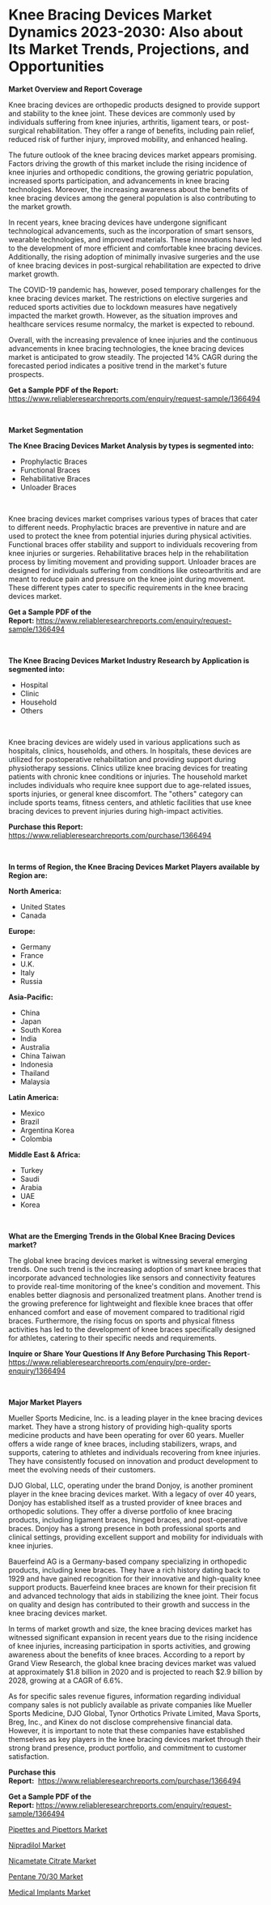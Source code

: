 <p><h1>Knee Bracing Devices Market Dynamics 2023-2030: Also about Its Market Trends, Projections, and Opportunities</h1></p><p><strong>Market Overview and Report Coverage</strong></p>
<p><p>Knee bracing devices are orthopedic products designed to provide support and stability to the knee joint. These devices are commonly used by individuals suffering from knee injuries, arthritis, ligament tears, or post-surgical rehabilitation. They offer a range of benefits, including pain relief, reduced risk of further injury, improved mobility, and enhanced healing.</p><p>The future outlook of the knee bracing devices market appears promising. Factors driving the growth of this market include the rising incidence of knee injuries and orthopedic conditions, the growing geriatric population, increased sports participation, and advancements in knee bracing technologies. Moreover, the increasing awareness about the benefits of knee bracing devices among the general population is also contributing to the market growth.</p><p>In recent years, knee bracing devices have undergone significant technological advancements, such as the incorporation of smart sensors, wearable technologies, and improved materials. These innovations have led to the development of more efficient and comfortable knee bracing devices. Additionally, the rising adoption of minimally invasive surgeries and the use of knee bracing devices in post-surgical rehabilitation are expected to drive market growth.</p><p>The COVID-19 pandemic has, however, posed temporary challenges for the knee bracing devices market. The restrictions on elective surgeries and reduced sports activities due to lockdown measures have negatively impacted the market growth. However, as the situation improves and healthcare services resume normalcy, the market is expected to rebound.</p><p>Overall, with the increasing prevalence of knee injuries and the continuous advancements in knee bracing technologies, the knee bracing devices market is anticipated to grow steadily. The projected 14% CAGR during the forecasted period indicates a positive trend in the market's future prospects.</p></p>
<p><strong>Get a Sample PDF of the Report:</strong> <a href="https://www.reliableresearchreports.com/enquiry/request-sample/1366494">https://www.reliableresearchreports.com/enquiry/request-sample/1366494</a></p>
<p>&nbsp;</p>
<p><strong>Market Segmentation</strong></p>
<p><strong>The Knee Bracing Devices Market Analysis by types is segmented into:</strong></p>
<p><ul><li>Prophylactic Braces</li><li>Functional Braces</li><li>Rehabilitative Braces</li><li>Unloader Braces</li></ul></p>
<p>&nbsp;</p>
<p><p>Knee bracing devices market comprises various types of braces that cater to different needs. Prophylactic braces are preventive in nature and are used to protect the knee from potential injuries during physical activities. Functional braces offer stability and support to individuals recovering from knee injuries or surgeries. Rehabilitative braces help in the rehabilitation process by limiting movement and providing support. Unloader braces are designed for individuals suffering from conditions like osteoarthritis and are meant to reduce pain and pressure on the knee joint during movement. These different types cater to specific requirements in the knee bracing devices market.</p></p>
<p><strong>Get a Sample PDF of the Report:</strong>&nbsp;<a href="https://www.reliableresearchreports.com/enquiry/request-sample/1366494">https://www.reliableresearchreports.com/enquiry/request-sample/1366494</a></p>
<p>&nbsp;</p>
<p><strong>The Knee Bracing Devices Market Industry Research by Application is segmented into:</strong></p>
<p><ul><li>Hospital</li><li>Clinic</li><li>Household</li><li>Others</li></ul></p>
<p>&nbsp;</p>
<p><p>Knee bracing devices are widely used in various applications such as hospitals, clinics, households, and others. In hospitals, these devices are utilized for postoperative rehabilitation and providing support during physiotherapy sessions. Clinics utilize knee bracing devices for treating patients with chronic knee conditions or injuries. The household market includes individuals who require knee support due to age-related issues, sports injuries, or general knee discomfort. The "others" category can include sports teams, fitness centers, and athletic facilities that use knee bracing devices to prevent injuries during high-impact activities.</p></p>
<p><strong>Purchase this Report:</strong>&nbsp; <a href="https://www.reliableresearchreports.com/purchase/1366494">https://www.reliableresearchreports.com/purchase/1366494</a></p>
<p>&nbsp;</p>
<p><strong>In terms of Region, the Knee Bracing Devices Market Players available by Region are:</strong></p>
<p>
    <p> <strong> North America: </strong>
        <ul>
            <li>United States</li>
            <li>Canada</li>
        </ul>
        </p> 
    <p> <strong> Europe: </strong>
        <ul>
            <li>Germany</li>
            <li>France</li>
            <li>U.K.</li>
            <li>Italy</li>
            <li>Russia</li>
        </ul>
        </p> 
    <p> <strong> Asia-Pacific: </strong>
        <ul>
            <li>China</li>
            <li>Japan</li>
            <li>South Korea</li>
            <li>India</li>
            <li>Australia</li>
            <li>China Taiwan</li>
            <li>Indonesia</li>
            <li>Thailand</li>
            <li>Malaysia</li>
        </ul>
        </p> 
    <p> <strong> Latin America: </strong>
        <ul>
            <li>Mexico</li>
            <li>Brazil</li>
            <li>Argentina Korea</li>
            <li>Colombia</li>
        </ul>
        </p> 
    <p> <strong> Middle East & Africa: </strong>
        <ul>
            <li>Turkey</li>
            <li>Saudi</li>
            <li>Arabia</li>
            <li>UAE</li>
            <li>Korea</li>
        </ul>
    </p>
    </p>
<p>&nbsp;</p>
<p><strong>What are the Emerging Trends in the Global Knee Bracing Devices market?</strong></p>
<p><p>The global knee bracing devices market is witnessing several emerging trends. One such trend is the increasing adoption of smart knee braces that incorporate advanced technologies like sensors and connectivity features to provide real-time monitoring of the knee's condition and movement. This enables better diagnosis and personalized treatment plans. Another trend is the growing preference for lightweight and flexible knee braces that offer enhanced comfort and ease of movement compared to traditional rigid braces. Furthermore, the rising focus on sports and physical fitness activities has led to the development of knee braces specifically designed for athletes, catering to their specific needs and requirements.</p></p>
<p><strong>Inquire or Share Your Questions If Any Before Purchasing This Report</strong>- <a href="https://www.reliableresearchreports.com/enquiry/pre-order-enquiry/1366494">https://www.reliableresearchreports.com/enquiry/pre-order-enquiry/1366494</a></p>
<p>&nbsp;</p>
<p><strong>Major Market Players</strong></p>
<p><p>Mueller Sports Medicine, Inc. is a leading player in the knee bracing devices market. They have a strong history of providing high-quality sports medicine products and have been operating for over 60 years. Mueller offers a wide range of knee braces, including stabilizers, wraps, and supports, catering to athletes and individuals recovering from knee injuries. They have consistently focused on innovation and product development to meet the evolving needs of their customers.</p><p>DJO Global, LLC, operating under the brand Donjoy, is another prominent player in the knee bracing devices market. With a legacy of over 40 years, Donjoy has established itself as a trusted provider of knee braces and orthopedic solutions. They offer a diverse portfolio of knee bracing products, including ligament braces, hinged braces, and post-operative braces. Donjoy has a strong presence in both professional sports and clinical settings, providing excellent support and mobility for individuals with knee injuries.</p><p>Bauerfeind AG is a Germany-based company specializing in orthopedic products, including knee braces. They have a rich history dating back to 1929 and have gained recognition for their innovative and high-quality knee support products. Bauerfeind knee braces are known for their precision fit and advanced technology that aids in stabilizing the knee joint. Their focus on quality and design has contributed to their growth and success in the knee bracing devices market.</p><p>In terms of market growth and size, the knee bracing devices market has witnessed significant expansion in recent years due to the rising incidence of knee injuries, increasing participation in sports activities, and growing awareness about the benefits of knee braces. According to a report by Grand View Research, the global knee bracing devices market was valued at approximately $1.8 billion in 2020 and is projected to reach $2.9 billion by 2028, growing at a CAGR of 6.6%.</p><p>As for specific sales revenue figures, information regarding individual company sales is not publicly available as private companies like Mueller Sports Medicine, DJO Global, Tynor Orthotics Private Limited, Mava Sports, Breg, Inc., and Kinex do not disclose comprehensive financial data. However, it is important to note that these companies have established themselves as key players in the knee bracing devices market through their strong brand presence, product portfolio, and commitment to customer satisfaction.</p></p>
<p><strong>Purchase this Report:</strong>&nbsp;&nbsp;<a href="https://www.reliableresearchreports.com/purchase/1366494">https://www.reliableresearchreports.com/purchase/1366494</a></p>
<p></p>
<p><strong>Get a Sample PDF of the Report:</strong>&nbsp;<a href="https://www.reliableresearchreports.com/enquiry/request-sample/1366494">https://www.reliableresearchreports.com/enquiry/request-sample/1366494</a></p>
<p><p><a href="https://medium.com/@mahimohanrp23/pipettes-and-pipettors-market-size-cagr-trends-2024-2030-c60f401e536e">Pipettes and Pipettors Market</a></p><p><a href="https://www.linkedin.com/pulse/nipradilol-market-challenges-opportunities-growth-drivers-ilxtc/">Nipradilol Market</a></p><p><a href="https://www.linkedin.com/pulse/nicametate-citrate-market-share-amp-new-trends-analysis-qc13c/">Nicametate Citrate Market</a></p><p><a href="https://issuu.com/reportprime-2/docs/pentane-7030-market-size-2030.pptx?fr=xKAE9_zU1NQ">Pentane 70/30 Market</a></p><p><a href="https://medium.com/@adityalohrp23/medical-implants-market-size-cagr-trends-2024-2030-52fa233f3b5d">Medical Implants Market</a></p></p>